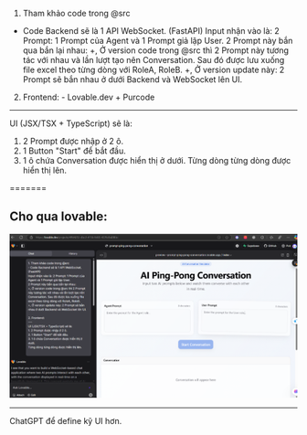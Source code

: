 1. Tham khảo code trong @src 
- Code Backend sẽ là 1 API WebSocket. (FastAPI)
Input nhận vào là: 2 Prompt: 1 Prompt của Agent và 1 Prompt giả lập User. 
2 Prompt này bắn qua bắn lại nhau: 
+, Ở version code trong @src thì 2 Prompt này tương tác với nhau và lần lượt tạo nên Conversation. Sau đó được lưu xuống file excel theo từng dòng với RoleA, RoleB. 
+, Ở version update này: 2 Prompt sẽ bắn nhau ở dưới Backend và WebSocket lên UI. 

2. Frontend: - Lovable.dev + Purcode
---
UI (JSX/TSX + TypeScript) sẽ là: 
1. 2 Prompt được nhập ở 2 ô. 
2. 1 Button "Start" để bắt đầu. 
3. 1 ô chứa Conversation được hiển thị ở dưới. 
Từng dòng từng dòng được hiển thị lên. 

=======
## Cho qua lovable:
![](../2Prompt_SimulationConversation.png)

---
ChatGPT để define kỹ UI hơn. 